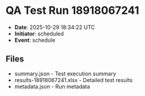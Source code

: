 # QA Test Run 18918067241

- **Date**: 2025-10-29 18:34:22 UTC
- **Initiator**: scheduled
- **Event**: schedule

## Files
- summary.json - Test execution summary
- results-18918067241.xlsx - Detailed test results
- metadata.json - Run metadata
